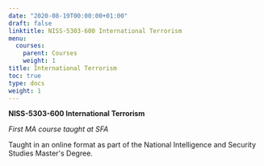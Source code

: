 ```yaml
---
date: "2020-08-19T00:00:00+01:00"
draft: false
linktitle: NISS-5303-600 International Terrorism
menu:
  courses:
    parent: Courses
    weight: 1
title: International Terrorism 
toc: true
type: docs
weight: 1
---
```


**NISS-5303-600 International Terrorism** 

*First MA course taught at SFA*

Taught in an online format as part of the National Intelligence and Security Studies Master's Degree.
